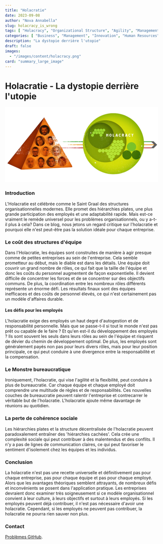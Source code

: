 ```yaml
---
title: "Holacratie"
date: 2023-09-08
author: "Nova Annabella"
slug: holacracy_is_wrong
tags: [ "Holacracy", "Organizational Structure", "Agility", "Management", "Leadership", "Employee Engagement", "Bureaucracy", "Business Strategy" ]
categories: [ "Business", "Management", "Innovation", "Human Resources" ]
description: "La dystopie derrière l'utopie"
draft: false
images:
  - "/images/content/holacracy.png"
card: "summary_large_image"
---
```


# Holacratie - La dystopie derrière l'utopie

![aws_costs_twitter_1](/images/content/holacracy.png)

### Introduction

L'Holacratie est célébrée comme le Saint Graal des structures organisationnelles modernes. Elle promet des hiérarchies
plates, une plus grande participation des employés et une adaptabilité rapide. Mais est-ce vraiment le remède universel
pour les problèmes organisationnels, ou y a-t-il plus à cela? Dans ce blog, nous jetons un regard critique sur
l'holacratie et pourquoi elle n'est peut-être pas la solution idéale pour chaque entreprise.

### Le coût des structures d'équipe

Dans l'Holacratie, les équipes sont construites de manière à agir presque comme de petites entreprises au sein de
l'entreprise. Cela semble prometteur au début, mais le diable est dans les détails. Une équipe doit couvrir un grand
nombre de rôles, ce qui fait que la taille de l'équipe et donc les coûts du personnel augmentent de façon exponentielle.
Il devient difficile de concentrer les forces et de se concentrer sur des objectifs communs. De plus, la coordination
entre les nombreux rôles différents représente un énorme défi. Les résultats finaux sont des équipes inefficaces et des
coûts de personnel élevés, ce qui n'est certainement pas un modèle d'affaires durable.

#### Les défis pour les employés

L'holacratie exige des employés un haut degré d'autogestion et de responsabilité personnelle. Mais que se passe-t-il si
tout le monde n'est pas prêt ou capable de le faire ? Et qu'en est-il du développement des employés ? Ils sont souvent
les seuls dans leurs rôles au sein de l'équipe et risquent de dévier du chemin de développement optimal. De plus, les
employés sont généralement payés non pas pour leurs divers rôles, mais pour leur position principale, ce qui peut
conduire à une divergence entre la responsabilité et la compensation.

### Le Monstre bureaucratique

Ironiquement, l'holacratie, qui vise l'agilité et la flexibilité, peut conduire à plus de bureaucratie. Car chaque
équipe et chaque employé doit comprendre une multitude de règles et de responsabilités. Ces nouvelles couches de
bureaucratie peuvent ralentir l'entreprise et contrecarrer le véritable but de l'holacratie. L'holacratie ajoute même
davantage de réunions au quotidien.

### La perte de cohérence sociale

Les hiérarchies plates et la structure décentralisée de l'holacratie peuvent paradoxalement entraîner des 'hiérarchies
cachées'. Cela crée une complexité sociale qui peut contribuer à des malentendus et des conflits. Il n'y a pas de lignes
de communication claires, ce qui peut favoriser le sentiment d'isolement chez les équipes et les individus.

### Conclusion

La holacratie n'est pas une recette universelle et définitivement pas pour chaque entreprise, pas pour chaque équipe et
pas pour chaque employé. Alors que les avantages théoriques semblent attrayants, de nombreux défis et inconvénients se
posent dans l'application pratique. Les entreprises devraient donc examiner très soigneusement si ce modèle
organisationnel convient à leur culture, à leurs objectifs et surtout à leurs employés. Si les employés peuvent déjà
contribuer, il n'est pas nécessaire d'avoir une holacratie. Cependant, si les employés ne peuvent pas contribuer, la
holacratie ne pourra rien sauver non plus.

### Contact

[Problèmes GitHub](https://github.com/NovaAnnabella/the_unspoken/issues/new/choose).
